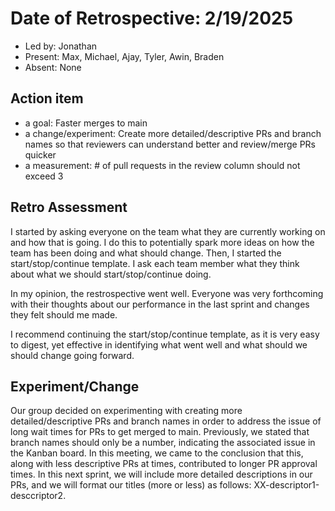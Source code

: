 # Date of Retrospective: 2/19/2025

* Led by: Jonathan
* Present: Max, Michael, Ajay, Tyler, Awin, Braden
* Absent: None

## Action item

* a goal: Faster merges to main
* a change/experiment: Create more detailed/descriptive PRs and branch names so that reviewers can understand better and review/merge PRs quicker
* a measurement: # of pull requests in the review column should not exceed 3

## Retro Assessment

I started by asking everyone on the team what they are currently working on and how that is going. I do this to potentially spark more ideas on how the team has been doing and what should change. Then, I started the start/stop/continue template. I ask each team member what they think about what we should start/stop/continue doing.

In my opinion, the restrospective went well. Everyone was very forthcoming with their thoughts about our performance in the last sprint and changes they felt should me made.

I recommend continuing the start/stop/continue template, as it is very easy to digest, yet effective in identifying what went well and what should we should change going forward.

## Experiment/Change

Our group decided on experimenting with creating more detailed/descriptive PRs and branch names in order to address the issue of long wait times for PRs to get merged to main. Previously, we stated that branch names should only be a number, indicating the associated issue in the Kanban board. In this meeting, we came to the conclusion that this, along with less descriptive PRs at times, contributed to longer PR approval times. In this next sprint, we will include more detailed descriptions in our PRs, and we will format our titles (more or less) as follows: XX-descriptor1-desccriptor2.
